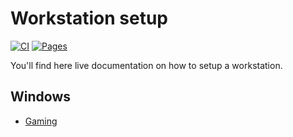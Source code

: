 # Workstation setup

[![CI](https://github.com/devpro/workstation-setup/actions/workflows/ci.yml/badge.svg?branch=main)](https://github.com/devpro/workstation-setup/actions/workflows/ci.yml)
[![Pages](https://github.com/devpro/workstation-setup/actions/workflows/pages.yml/badge.svg?branch=main)](https://github.com/devpro/workstation-setup/actions/workflows/pages.yml)

You'll find here live documentation on how to setup a workstation.

## Windows

* [Gaming](docs/windows/gaming.md)
